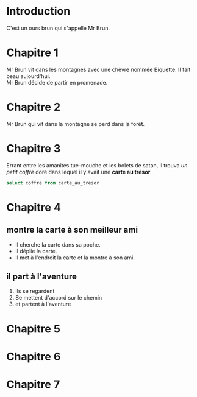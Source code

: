 # Introduction
C'est un ours brun qui s'appelle Mr Brun.

# Chapitre 1 
Mr Brun vit dans les montagnes avec une chèvre nommée Biquette. Il fait beau aujourd'hui.  
Mr Brun décide de partir en promenade.

# Chapitre 2
Mr Brun qui vit dans la montagne se perd dans la forêt.

# Chapitre 3
Errant entre les amanites tue-mouche et les bolets de satan, il trouva _un petit coffre_ doré dans lequel il y avait une **carte au trésor**.  
```sql
select coffre from carte_au_trésor
```

# Chapitre 4
## montre la carte à son meilleur ami

- Il cherche la carte dans sa poche.
- Il déplie la carte.
- Il met à l'endroit la carte et la montre à son ami.

## il part à l'aventure

1. Ils se regardent
1. Se mettent d'accord sur le chemin
1. et partent à l'aventure

# Chapitre 5


# Chapitre 6


# Chapitre 7


